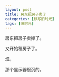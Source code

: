 ```yaml
---
layout: post
title: 房东把房子卖了
categories: [默写旧时光]
tags: [旧时光]
---
```


房东把房子卖掉了。

又开始租房子了。

烦。

那个显示器很沉的。